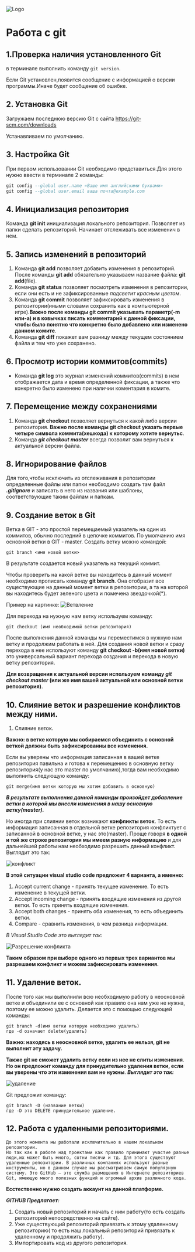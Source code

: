 ![Logo](Git-Logo-2Color.png)
# Работа с  git

## 1.Проверка наличия установленного Git
в терминале выполнить команду `git version`.

Если Git установлен,появится сообщение с информацией о версии программы.Иначе будет сообщение об ошибке.

## 2. Установка Git
Загружаем последнюю версию Git с сайта https://git-scm.com/downloads

Устанавливаем по умолчанию.

## 3. Настройка Git
При первом использовании Git необходимо представиться.Для этого нужно ввести в терминале 2 команды:
```sql
git config --global user.name «Ваше имя английскими буквами»
git config --global user.email ваша почта@example.com
```
## 4. Инициализация репозитория 
Команда **git init** инициализация локального репозитория. Позволяет из папки сделать репозиторий. Начинает отслеживать все измененич в нем.
## 5. Запись изменений в репозиторий
 1. Команда **git add** позволяет добавить изменения в репозиторий. После команды **git add** обязательно указываем название файла: **git add**(file).
 2. Команда **git status** позволяет посмотреть изменения в репозитории, если они есть и не зафиксированные *подсветит красным цветом*.
 3. Команда **git commit** позволяет зафиксировать изменения в репозитории(иными словами сохранить как в компьютерной игре).**Важно после команды git commit указывать параметр(-m или-a) и в ковычках писать комментарий к данной фиксации, чтобы было понятно что конкретно было добавлено или изменено  данном комите**.
 4. Команда **git diff** покажет вам разницу между текущем состоянием файла и тем что уже сохранено.
## 6. Просмотр истории коммитов(commits)
 * Команда **git log** это журнал изменений коммитов(commits) в нем отображается дата и время определенной фиксации, а также что конкретно было изменено при наличии коментария в комите.
 ## 7. Перемещение между сохранениями
 1. Команда **git checkout** позволяет вернуться к какой либо версии репозитория. **Важно после команды git checkout указать первые четыре символа коммита(хешкода) к которому хотите вернутьс**.
 2. Команда ***git checkout master*** всегда позволит вам вернуться к актуальной версии файла.

 ## 8. Игнорирование файлов
 Для того,чтобы исключить из отслеживания в репозитории определенные файлы или папки необходимо создать там файл ***.gitignore*** и записать в него из названия или шаблоны, соответствующие таким файлам и папкам.

## 9. Создание веток в Git
Ветка в GIT - это простой перемещаемый указатель на один из коммитов, обычно последний в цепочке коммитов.
По умолчанию имя основной ветки в GIT - master.
Создать ветку можно командой:
```
git branch <имя новой ветки>
```
В результате создается новый указатель на текущий коммит.

Чтобы проверить на какой ветке вы находитесь в данный момент необходимо прописать команду **git branch**. Она отобразит все существующие на данный момент ветки в репозитории, а та на которой вы находитесь будет зеленого цвета и помечена звездочкой(*).

Пример на картинке:
![Ветвление](ветки.png) 

Для перехода на нужную нам ветку используем команду:
```
git checkout (имя необходимой ветки репозитория)
```
После выполнения данной команды мы переместимся в нужную нам ветку и продолжим работать в ней.
Для создания новой ветки и сразу перехода в нее используют команду __git checkout -b(имя новой ветки)__ это универсальный вариант перехода создания и перехода в новую ветку репозитория.

**Для возвращения к актуальной версии используем команду ***git checkout master*** (или же имя вашей актуальной или основной ветки репозитория)**.

## 10. Слияние веток и разрешение конфликтов между ними.
1. Слияние веток.

**Важно: в ветке которую мы собираемся объединить с основной веткой должны быть зафиксированны все изменения.**

Если вы уверены что информация записанная в вашей ветке репозитория павильна и готова к перемещению в основную ветку репозитория(у нас это master по умолчанию),тогда вам необходимо выполнить следующую команду:
``` 
git merge(имя ветки которую мы хотим добавить в основную)
``` 
***В результате выполнения данной команды произойдет добавление ветки в которой мы внесли изменения в нашу основную ветку(master).***

Но иногда при слиянии веток возникают __конфликты веток__. То есть информация записанная в отдельной ветке репозитория конфликтует с записанной в основной ветке, у нас это(master). Проще говоря **в одной и той же строке репозитория мы имеем разную информацию** и для дальнейшей работы нам необходимо разрешить данный конфликт.
Выглядит это так: 

![конфликт](конфликт.png) 

__В этой ситуации visual studio code  предложит 4 варианта, а именно:__

1. Accept current change - принять текущее изменение. То есть изменение в текущей ветки.
2. Accept incoming change - принять входящие изменения из другой ветки. То есть принять входящие изменения.
3. Accept both changes - принять оба изменения, то есть объединить ветки.
4. Compare - сравнить изменения, в чем разница информации.

*В Visual Studio Code это выглядит так:*

![Разрешение конфликта](конфликты2.png)

**Таким образом при выборе одного из первых трех вариантов мы разрешаем конфликт и можем зафиксировать изменения.**
## 11. Удаление веток.

После того как мы выполнили всю необходимую работу в неосновной ветке и объединили ее с основной как правило она нам уже не нужна, поэтому ее можно удалить. Делается это с помощью следующей команды:

```
git branch -d(имя ветки которую необходимо удалить)
где -d означает delete(удалить)
```

__Важно: находясь в неосновной ветке, удалить ее нельзя, git не выполнит эту задачу.__

**Также git не сможет удалить ветку если из нее не слиты изменения**.
 **Но он предложит команду для принудительно удаления ветки, если вы уверены что эти изменения вам не нужны**. ***Выглядит это так:***

 ![удаление](удаление.png)
 
 Git предложит команду:
 ```
 git branch -D (название ветки)
 где -D это DELETE принудительное удаление.
 ```

 ## 12. Работа с удаленными репозиториями.

```
До этого момента мы работали исключительно в нашем локальном репозитории.
Но так как в работе над проектами как правило принимают участие разные люди,их может быть много, сотни тисячи и тд. Для этого существуют удаленные репозитории. В различных компаниях используют разные инструменты, но в данном случае мы рассматриваем самую популярную систему. Это GitHub — это служба размещения в Интернете репозиториев Git, имеющую много полезных функций и огромный архив различного кода.
```
**Есстественно нужно создать аккаунт на данной платформе.**

***GITHUB Предлагает:***

1. Создать новый репозиторий и начать с ним работу(то есть создать репозиторий непосредственно на сайте).
2. Уже существующий репозиторий привязать к этому удаленному репозиторию( то есть наш локальный репозиторий привязать к удаленному и продолжить работу).
3. Импортировать код из другого репозитория. 




